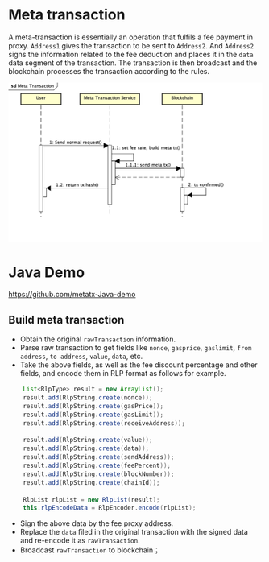 # Meta transaction
A meta-transaction is essentially an operation that fulfils a fee payment in proxy. `Address1` gives the transaction to be sent to `Address2`. And `Address2` signs the information related to the fee deduction and places it in the `data` data segment of the transaction. The transaction is then broadcast and the blockchain processes the transaction according to the rules.

![avatar](../images/en_metatx.jpg)

# Java Demo 

https://github.com/metatx-Java-demo

## Build meta transaction
- Obtain the original `rawTransaction` information.
- Parse raw transaction to get fields like `nonce`, `gasprice`, `gaslimit`, `from address`, `to address`, `value`, `data`, etc.
- Take the above fields, as well as the fee discount percentage and other fields, and encode them in RLP format as follows for example.
```Java
    List<RlpType> result = new ArrayList();
    result.add(RlpString.create(nonce));
    result.add(RlpString.create(gasPrice));
    result.add(RlpString.create(gasLimit));
    result.add(RlpString.create(receiveAddress));

    result.add(RlpString.create(value));
    result.add(RlpString.create(data));
    result.add(RlpString.create(sendAddress));
    result.add(RlpString.create(feePercent));
    result.add(RlpString.create(blockNumber));
    result.add(RlpString.create(chainId));

    RlpList rlpList = new RlpList(result);
    this.rlpEncodeData = RlpEncoder.encode(rlpList);
```
- Sign the above data by the fee proxy address.
- Replace the `data` filed in the original transaction with the signed data and re-encode it as `rawTransaction`.
- Broadcast `rawTransaction` to blockchain；
